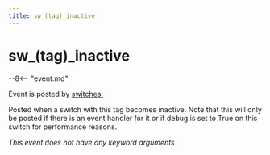 ```yaml
---
title: sw_(tag)_inactive
---
```


# sw_(tag)\_inactive


--8<-- "event.md"

Event is posted by [switches:](../config/switches.md)

Posted when a switch with this tag becomes inactive. Note that this will
only be posted if there is an event handler for it or if debug is set to
True on this switch for performance reasons.

*This event does not have any keyword arguments*
